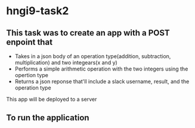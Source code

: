 # hngi9-task2

## This task was to create an app with a POST enpoint that 
- Takes in a json body of an operation type(addition, subtraction, multiplication) and two integears(x and y)
- Performs a simple arithmetic operation with the two integers using the opertion type
- Returns a json reponse that'll include a slack username, result, and the operation type 

This app will be deployed to a server

## To run the application 
